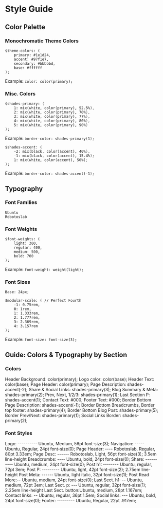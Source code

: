 # Style Guide

## Color Palette

### Monochromatic Theme Colors

```
$theme-colors: (
    primary: #1e1d24,
    accent: #97f1e7,
    secondary: #bbbbbd,
    base: #ffffff
);
```

Example:
`color: color(primary);`

### Misc. Colors

```
$shades-primary: (
    1: mix(white, color(primary), 52.5%),
    2: mix(white, color(primary), 70%),
    3: mix(white, color(primary), 77%),
    4: mix(white, color(primary), 80%),
    5: mix(white, color(primary), 90%)
);
```

Example:
`border-color: shades-primary(1);`

```
$shades-accent: (
    -2: mix(black, color(accent), 40%),
    -1: mix(black, color(accent), 15.4%);
    1: mix(white, color(accent), 50%);
);
```

Example:
`border-color: shades-accent(-1);`

## Typography

### Font Families

```
Ubuntu
Robotoslab
```

### Font Weights

```
$font-weights: (
    light: 300,
    regular: 400,
    medium: 500,
    bold: 700
);
```

Example:
`font-weight: weight(light);`

### Font Sizes

```
Base: 24px;

$modular-scale: ( // Perfect Fourth
    -1: 0.75rem,
    0: 1rem,
    1: 1.333rem,
    2: 1.777rem,
    3: 2.369rem,
    4: 3.157rem
);
```

Example:
`font-size: font-size(3);`

## Guide: Colors & Typography by Section

### Colors
Header Background: color(primary);
Logo color: color(base);
Header Text: color(base);
Page Header: color(primary);
Page Description: shades-accent(-2);
Share & Social Links: shades-primary(3);
Blog Summary & Meta: shades-primary(2);
Prev, Next, 1/2/3: shades-primary(1);
Last Section P: shades-accent(1);
Contact Text: #000;
Footer Text: #000;
Border Bottom Page Description: shades-accent(-1);
Border Bottom Breadcrumbs, Border top footer: shades-primary(4);
Border Bottom Blog Post: shades-primary(5);
Border Prev/Next: shades-primary(1);
Social Links Border: shades-primary(2);

### Font Styles
Logo:  ---------- Ubuntu, Medium, 56pt        font-size(3);
Navigation: ----- Ubuntu, Regular, 24pt       font-size(0);
Page Header: ---- Robotoslab, Regular, 80pt   3.33em;
Page Desc: ------ Robotoslab, Light, 56pt     font-size(3); 3.5em line-height
Breadcrumbs: ---- Ubuntu, bold, 24pt          font-size(0);
Share: ---------- Ubuntu, medium, 24pt        font-size(0);
Post h1: -------- Ubuntu, regular, 72pt       3em;
Post P: --------- Ubuntu, light, 42pt         font-size(2); 2.75em line-height
Post Meta: ------ Ubuntu, light italic, 32pt  font-size(1);
Post Read More:-- Ubuntu, medium, 24pt        font-size(0);
Last Sect. h1: -- Ubuntu, medium, 72pt        3em;
Last Sect. p: --- Ubuntu, regular, 32pt       font-size(1); 2.25em line-height
Last Sect. button:Ubuntu, medium, 28pt        1.167em;
Contact links: -- Ubuntu, regular, 36pt       1.5em;
Social links: --- Ubuntu, bold, 24pt          font-size(0);
Footer: --------- Ubuntu, Regular, 22pt       .917em;
